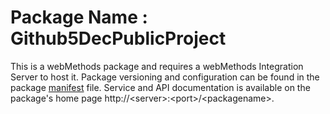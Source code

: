 # Package Name : Github5DecPublicProject
This is a webMethods package and requires a webMethods Integration Server to host it. Package versioning and configuration can be found in the package [manifest](./Github5DecPublicProject/manifest.v3) file. Service and API documentation is available on the package's home page http://&lt;server&gt;:&lt;port&gt;/&lt;packagename>.